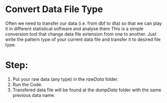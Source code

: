 # Convert Data File Type
Often we need to transfer our data (i.e. from dbf to dta) so that we can play it in different statistical software and analyse them
This is a simple conversion tool that change data file extension from one to another. Just write the pattern type of your current data file
and transfer it to desired file type.
# Step:
1. Put your raw data (any type) in the *rawData* folder.
2. Run the Code.
3. Transfered data file will be found at the *dumpData*  folder with the same previous data name.


